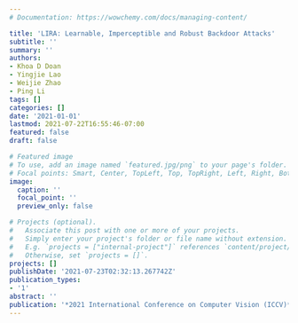 ```yaml
---
# Documentation: https://wowchemy.com/docs/managing-content/

title: 'LIRA: Learnable, Imperceptible and Robust Backdoor Attacks'
subtitle: ''
summary: ''
authors:
- Khoa D Doan
- Yingjie Lao
- Weijie Zhao
- Ping Li
tags: []
categories: []
date: '2021-01-01'
lastmod: 2021-07-22T16:55:46-07:00
featured: false
draft: false

# Featured image
# To use, add an image named `featured.jpg/png` to your page's folder.
# Focal points: Smart, Center, TopLeft, Top, TopRight, Left, Right, BottomLeft, Bottom, BottomRight.
image:
  caption: ''
  focal_point: ''
  preview_only: false

# Projects (optional).
#   Associate this post with one or more of your projects.
#   Simply enter your project's folder or file name without extension.
#   E.g. `projects = ["internal-project"]` references `content/project/deep-learning/index.md`.
#   Otherwise, set `projects = []`.
projects: []
publishDate: '2021-07-23T02:32:13.267742Z'
publication_types:
- '1'
abstract: ''
publication: '*2021 International Conference on Computer Vision (ICCV)*'
---
```


